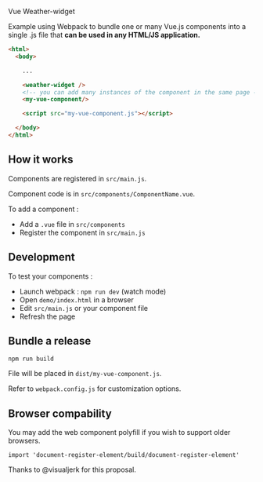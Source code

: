 Vue Weather-widget

Example using Webpack to bundle one or many Vue.js components into a single .js file that **can be used in any HTML/JS application.**

```html
<html>
  <body>

    ...

    <weather-widget />
    <!-- you can add many instances of the component in the same page -->
    <my-vue-component/>

    <script src="my-vue-component.js"></script>

  </body>
</html>
```

## How it works

Components are registered in `src/main.js`.

Component code is in `src/components/ComponentName.vue`.

To add a component :

- Add a `.vue` file in `src/components`
- Register the component in `src/main.js`

## Development

To test your components :

- Launch webpack : `npm run dev` (watch mode)
- Open `demo/index.html` in a browser
- Edit `src/main.js` or your component file
- Refresh the page

## Bundle a release

```
npm run build
```

File will be placed in `dist/my-vue-component.js`.

Refer to `webpack.config.js` for customization options.

## Browser compability

You may add the web component polyfill if you wish to support older browsers.

```
import 'document-register-element/build/document-register-element'
```

Thanks to @visualjerk for this proposal.
